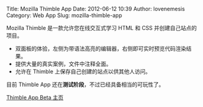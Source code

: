 Title: Mozilla Thimble App
Date: 2012-06-12 10:39
Author: lovenemesis
Category: Web App
Slug: mozilla-thimble-app

Mozilla Thimble 是一款允许您在线交互式学习 HTML 和 CSS
并创建自己站点的项目。

-   双面板的体验，左侧为带语法高亮的编辑器，右侧即可实时预览代码渲染结果。
-   提供大量的真实案例，文件中注释全面。
-   允许在 Thimble 上保存自己创建的站点以供其他人访问。

目前 Thimble App 还在**测试阶段**，不过已经具备相当的可玩性了。

[Thimble App Beta 主页](http://thimbletest.org/en-US/)
